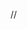 // <!-- <!DOCTYPE html>
// <html lang="en">
//   <head>
//     <meta charset="UTF-8" />
//     <meta name="viewport" content="width=device-width, initial-scale=1.0" />
//     <title>Confirmation</title>
//   </head>
//   <body>
//     <h1>Confirmation page</h1>
//   </body>
// </html>
//  -->
